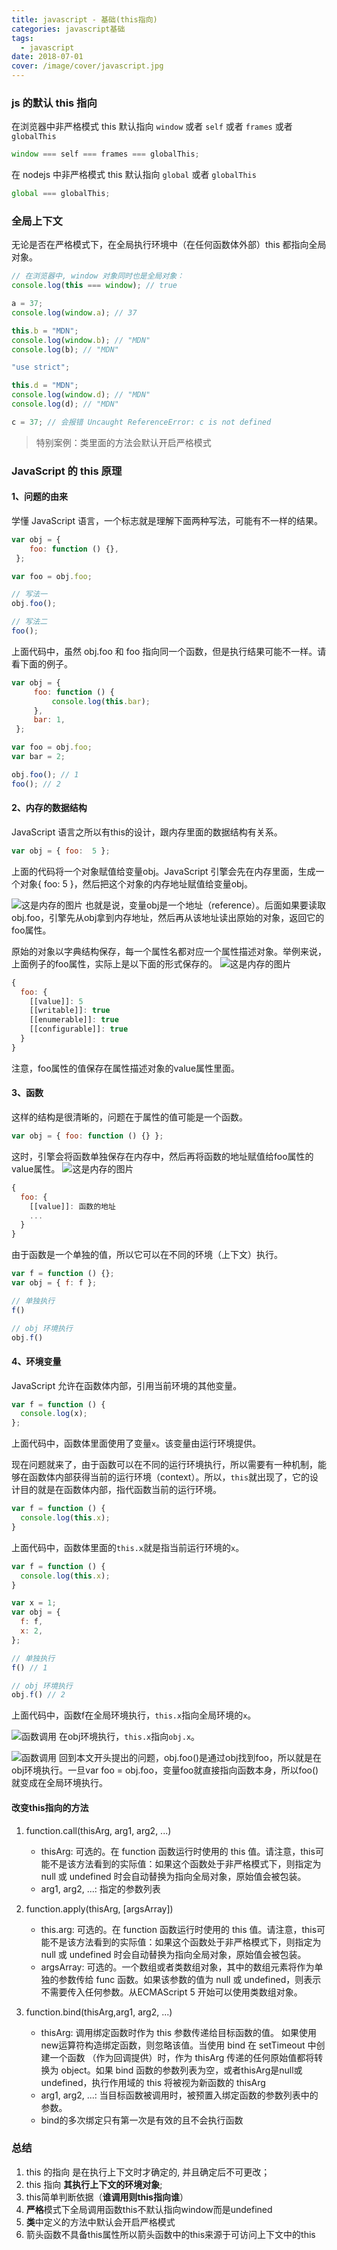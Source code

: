 ```yaml
---
title: javascript - 基础(this指向)
categories: javascript基础
tags:
  - javascript
date: 2018-07-01
cover: /image/cover/javascript.jpg
---
```


### js 的默认 this 指向

在浏览器中非严格模式 this 默认指向 `window` 或者 `self` 或者 `frames` 或者 `globalThis`

```javascript
window === self === frames === globalThis;
```

在 nodejs 中非严格模式 this 默认指向 `global` 或者 `globalThis`

```javascript
global === globalThis;
```

### 全局上下文

无论是否在严格模式下，在全局执行环境中（在任何函数体外部）this 都指向全局对象。

```javascript
// 在浏览器中, window 对象同时也是全局对象：
console.log(this === window); // true

a = 37;
console.log(window.a); // 37

this.b = "MDN";
console.log(window.b); // "MDN"
console.log(b); // "MDN"
```

```javascript
"use strict";

this.d = "MDN";
console.log(window.d); // "MDN"
console.log(d); // "MDN"

c = 37; // 会报错 Uncaught ReferenceError: c is not defined
```

>特别案例：类里面的方法会默认开启严格模式

### JavaScript 的 this 原理

#### 1、问题的由来

学懂 JavaScript 语言，一个标志就是理解下面两种写法，可能有不一样的结果。

   ```javascript
   var obj = {
       foo: function () {},
    };

   var foo = obj.foo;

   // 写法一
   obj.foo();

   // 写法二
   foo();
   ```

上面代码中，虽然 obj.foo 和 foo 指向同一个函数，但是执行结果可能不一样。请看下面的例子。

   ```javascript
   var obj = {
        foo: function () {
            console.log(this.bar);
        },
        bar: 1,
    };

   var foo = obj.foo;
   var bar = 2;

   obj.foo(); // 1
   foo(); // 2
   ```

#### 2、内存的数据结构

JavaScript 语言之所以有this的设计，跟内存里面的数据结构有关系。

```javascript
var obj = { foo:  5 };
```

上面的代码将一个对象赋值给变量obj。JavaScript 引擎会先在内存里面，生成一个对象{ foo: 5 }，然后把这个对象的内存地址赋值给变量obj。

![这是内存的图片](/image/md-image/内存.png "内存分配的图片")
也就是说，变量obj是一个地址（reference）。后面如果要读取obj.foo，引擎先从obj拿到内存地址，然后再从该地址读出原始的对象，返回它的foo属性。

原始的对象以字典结构保存，每一个属性名都对应一个属性描述对象。举例来说，上面例子的foo属性，实际上是以下面的形式保存的。
![这是内存的图片](/image/md-image/obj内存.png "内存分配的图片")

```javascript
{
  foo: {
    [[value]]: 5
    [[writable]]: true
    [[enumerable]]: true
    [[configurable]]: true
  }
}
```

注意，foo属性的值保存在属性描述对象的value属性里面。

#### 3、函数

这样的结构是很清晰的，问题在于属性的值可能是一个函数。

```javascript
var obj = { foo: function () {} };
```

这时，引擎会将函数单独保存在内存中，然后再将函数的地址赋值给foo属性的value属性。
![这是内存的图片](/image/md-image/func内存.png "内存分配的图片")

```javascript
{
  foo: {
    [[value]]: 函数的地址
    ...
  }
}
```

由于函数是一个单独的值，所以它可以在不同的环境（上下文）执行。

```javascript
var f = function () {};
var obj = { f: f };

// 单独执行
f()

// obj 环境执行
obj.f()
```

#### 4、环境变量

JavaScript 允许在函数体内部，引用当前环境的其他变量。

```javascript
var f = function () {
  console.log(x);
};
```

上面代码中，函数体里面使用了变量`x`。该变量由运行环境提供。

现在问题就来了，由于函数可以在不同的运行环境执行，所以需要有一种机制，能够在函数体内部获得当前的运行环境（context）。所以，`this`就出现了，它的设计目的就是在函数体内部，指代函数当前的运行环境。

```javascript
var f = function () {
  console.log(this.x);
}
```

上面代码中，函数体里面的`this.x`就是指当前运行环境的`x`。

```javascript
var f = function () {
  console.log(this.x);
}

var x = 1;
var obj = {
  f: f,
  x: 2,
};

// 单独执行
f() // 1

// obj 环境执行
obj.f() // 2
```

上面代码中，函数f在全局环境执行，`this.x`指向全局环境的`x`。

![函数调用](/image/md-image/func1.png "函数调用内存指向")
在obj环境执行，`this.x`指向`obj.x`。

![函数调用](/image/md-image/func2.png "函数调用内存指向")
回到本文开头提出的问题，obj.foo()是通过obj找到foo，所以就是在obj环境执行。一旦var foo = obj.foo，变量foo就直接指向函数本身，所以foo()就变成在全局环境执行。

#### 改变this指向的方法

1. function.call(thisArg, arg1, arg2, ...)
    - thisArg: 可选的。在 function 函数运行时使用的 this 值。请注意，this可能不是该方法看到的实际值：如果这个函数处于非严格模式下，则指定为 null 或 undefined 时会自动替换为指向全局对象，原始值会被包装。
    - arg1, arg2, ...: 指定的参数列表

2. function.apply(thisArg, [argsArray])
    - this.arg: 可选的。在 function 函数运行时使用的 this 值。请注意，this可能不是该方法看到的实际值：如果这个函数处于非严格模式下，则指定为 null 或 undefined 时会自动替换为指向全局对象，原始值会被包装。
    - argsArray: 可选的。一个数组或者类数组对象，其中的数组元素将作为单独的参数传给 func 函数。如果该参数的值为 null 或  undefined，则表示不需要传入任何参数。从ECMAScript 5 开始可以使用类数组对象。
3. function.bind(thisArg,arg1, arg2, ...)
    - thisArg: 调用绑定函数时作为 this 参数传递给目标函数的值。 如果使用new运算符构造绑定函数，则忽略该值。当使用 bind 在 setTimeout 中创建一个函数
      （作为回调提供）时，作为 thisArg 传递的任何原始值都将转换为 object。如果 bind 函数的参数列表为空，或者thisArg是null或undefined，执行作用域的 this 将被视为新函数的 thisArg
    - arg1, arg2, ...: 当目标函数被调用时，被预置入绑定函数的参数列表中的参数。
    - bind的多次绑定只有第一次是有效的且不会执行函数

### 总结

1. this 的指向 是在执行上下文时才确定的, 并且确定后不可更改；
2. this 指向 **其执行上下文的环境对象**;
3. this简单判断依据（**谁调用则this指向谁**）
4. **严格**模式下全局调用函数this不默认指向window而是undefined
5. **类**中定义的方法中默认会开启严格模式
6. 箭头函数不具备this属性所以箭头函数中的this来源于可访问上下文中的this
